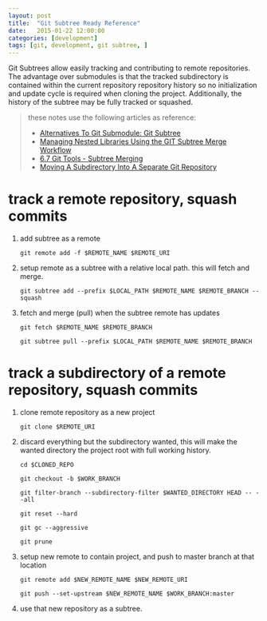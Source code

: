 ```yaml
---
layout: post
title:  "Git Subtree Ready Reference"
date:   2015-01-22 12:00:00
categories: [development]
tags: [git, development, git subtree, ]
---
```


Git Subtrees allow easily tracking and contributing to remote repositories.  The advantage over submodules is that the tracked subdirectory is contained within the current repository repository history so no initialization and update cycle is required when cloning the project.  Additionally, the history of the subtree may be fully tracked or squashed.

> these notes use the following articles as reference:
> 
> * [Alternatives To Git Submodule: Git Subtree](http://blogs.atlassian.com/2013/05/alternatives-to-git-submodule-git-subtree/)
> * [Managing Nested Libraries Using the GIT Subtree Merge Workflow](http://www.codeproject.com/Articles/562949/ManagingplusNestedplusLibrariesplusUsingplustheplu)
> * [6.7 Git Tools - Subtree Merging](http://git-scm.com/book/en/v1/Git-Tools-Subtree-Merging)
> * [Moving A Subdirectory Into A Separate Git Repository](http://airbladesoftware.com/notes/moving-a-subdirectory-into-a-separate-git-repository/)

# track a remote repository, squash commits

1. add subtree as a remote

    `git remote add -f $REMOTE_NAME $REMOTE_URI`

2. setup remote as a subtree with a relative local path.  this will fetch and merge.

    `git subtree add --prefix $LOCAL_PATH $REMOTE_NAME $REMOTE_BRANCH --squash`

3. fetch and merge (pull) when the subtree remote has updates

    `git fetch $REMOTE_NAME $REMOTE_BRANCH`

    `git subtree pull --prefix $LOCAL_PATH $REMOTE_NAME $REMOTE_BRANCH`

# track a subdirectory of a remote repository, squash commits

1. clone remote repository as a new project

    `git clone $REMOTE_URI`

2. discard everything but the subdirectory wanted, this will make the wanted directory the project root with full working history.

    `cd $CLONED_REPO`

    `git checkout -b $WORK_BRANCH`

    `git filter-branch --subdirectory-filter $WANTED_DIRECTORY HEAD -- --all`

    `git reset --hard`

    `git gc --aggressive`

    `git prune`

3. setup new remote to contain project, and push to master branch at that location

    `git remote add $NEW_REMOTE_NAME $NEW_REMOTE_URI`

    `git push --set-upstream $NEW_REMOTE_NAME $WORK_BRANCH:master`

4. use that new repository as a subtree.
